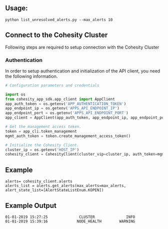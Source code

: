 ## Usage: 
```
python list_unresolved_alerts.py --max_alerts 10
```

## Connect to the Cohesity Cluster
Following steps are required to setup connection with the Cohesity Cluster

### Authentication
In order to setup authentication and initialization of the API client, you need the following information.

```python
# Configuration parameters and credentials

import os
from cohesity_app_sdk.app_client import AppClient
app_auth_token = os.getenv('APP_AUTHENTICATION_TOKEN')
app_endpoint_ip = os.getenv('APPS_API_ENDPOINT_IP')
app_endpoint_port = os.getenv('APPS_API_ENDPOINT_PORT')
app_client = AppClient(app_auth_token, app_endpoint_ip, app_endpoint_port)

# Get the management access token.
token = app_cli.token_management
mgmt_auth_token = token.create_management_access_token()

# Initialize the Cohesity Client.
cluster_ip = os.getenv('HOST_IP')
cohesity_client = CohesityClient(cluster_vip=cluster_ip, auth_token=mgmt_auth_token)
```


## Example
``` 
alerts= cohesity_client.alerts
alerts_list = alerts.get_alerts(max_alerts=max_alerts, alert_state_list=[AlertStateListEnum.KOPEN])
```


## Example Output
```
01-01-2019 15:27:25              CLUSTER              INFO
01-01-2019 15:39:16             NODE_HEALTH        WARNING

```
